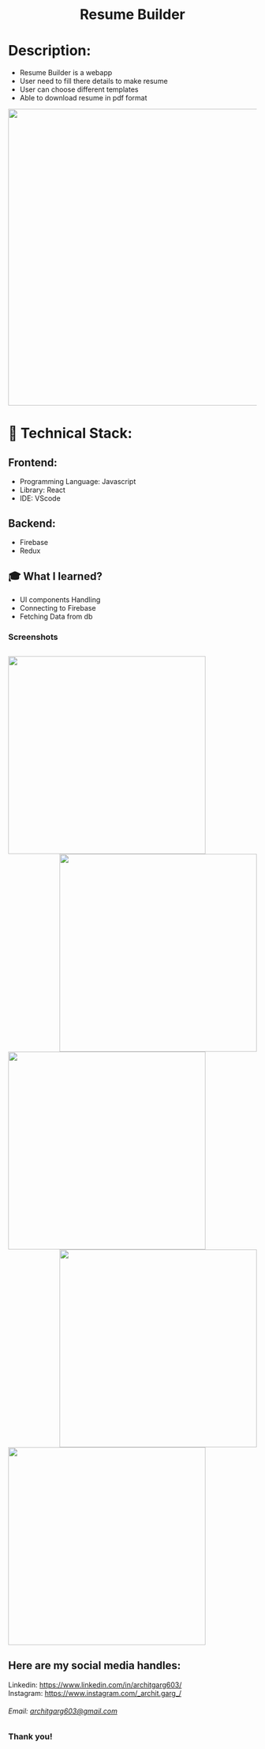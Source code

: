<h1 align="center">
  Resume Builder
</h1>

# Description:
- Resume Builder is a webapp
- User need to fill there details to make resume
- User can choose different templates
- Able to download resume in pdf format

<img src="https://user-images.githubusercontent.com/57831888/102904673-113f2200-4498-11eb-984e-35502275ccfc.png" width="600px">

# 🚀 Technical Stack:

## Frontend:
- Programming Language: Javascript
- Library: React 
- IDE: VScode

## Backend:
- Firebase
- Redux

## 🎓 What I learned?
- UI components Handling
- Connecting to Firebase
- Fetching Data from db


### Screenshots
<img src="https://user-images.githubusercontent.com/57831888/102904661-0d130480-4498-11eb-87aa-acef39b28591.png" width="400px"   > <img src="https://user-images.githubusercontent.com/57831888/102904671-10a68b80-4498-11eb-9266-7c17e8939652.png" width="400px"  align="right" >
---
<img src="https://user-images.githubusercontent.com/57831888/102904669-100df500-4498-11eb-8d10-a3b2a4ad8c61.png" width="400px"  > <img src="https://user-images.githubusercontent.com/57831888/102904666-0edcc800-4498-11eb-9527-ce347037cc7e.png" width="400px"  align="right" >
---
<img src="https://user-images.githubusercontent.com/57831888/102904677-11d7b880-4498-11eb-9576-a1a31a6b872d.png" width="400px"  >



## Here are my social media handles:

Linkedin: https://www.linkedin.com/in/architgarg603/
<br />
Instagram: https://www.instagram.com/_archit.garg_/

###### Email: architgarg603@gmail.com

### Thank you!